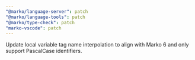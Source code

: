 ```yaml
---
"@marko/language-server": patch
"@marko/language-tools": patch
"@marko/type-check": patch
"marko-vscode": patch
---
```


Update local variable tag name interpolation to align with Marko 6 and only support PascalCase identifiers.
